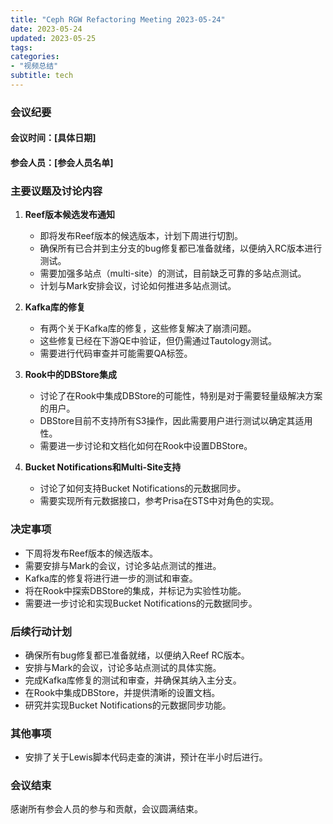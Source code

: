 ```yaml
---
title: "Ceph RGW Refactoring Meeting 2023-05-24"
date: 2023-05-24
updated: 2023-05-25
tags:
categories:
- "视频总结"
subtitle: tech
---
```



### 会议纪要

#### 会议时间：[具体日期]
#### 参会人员：[参会人员名单]

### 主要议题及讨论内容

1. **Reef版本候选发布通知**
   - 即将发布Reef版本的候选版本，计划下周进行切割。
   - 确保所有已合并到主分支的bug修复都已准备就绪，以便纳入RC版本进行测试。
   - 需要加强多站点（multi-site）的测试，目前缺乏可靠的多站点测试。
   - 计划与Mark安排会议，讨论如何推进多站点测试。

2. **Kafka库的修复**
   - 有两个关于Kafka库的修复，这些修复解决了崩溃问题。
   - 这些修复已经在下游QE中验证，但仍需通过Tautology测试。
   - 需要进行代码审查并可能需要QA标签。

3. **Rook中的DBStore集成**
   - 讨论了在Rook中集成DBStore的可能性，特别是对于需要轻量级解决方案的用户。
   - DBStore目前不支持所有S3操作，因此需要用户进行测试以确定其适用性。
   - 需要进一步讨论和文档化如何在Rook中设置DBStore。

4. **Bucket Notifications和Multi-Site支持**
   - 讨论了如何支持Bucket Notifications的元数据同步。
   - 需要实现所有元数据接口，参考Prisa在STS中对角色的实现。

### 决定事项

- 下周将发布Reef版本的候选版本。
- 需要安排与Mark的会议，讨论多站点测试的推进。
- Kafka库的修复将进行进一步的测试和审查。
- 将在Rook中探索DBStore的集成，并标记为实验性功能。
- 需要进一步讨论和实现Bucket Notifications的元数据同步。

### 后续行动计划

- 确保所有bug修复都已准备就绪，以便纳入Reef RC版本。
- 安排与Mark的会议，讨论多站点测试的具体实施。
- 完成Kafka库修复的测试和审查，并确保其纳入主分支。
- 在Rook中集成DBStore，并提供清晰的设置文档。
- 研究并实现Bucket Notifications的元数据同步功能。

### 其他事项

- 安排了关于Lewis脚本代码走查的演讲，预计在半小时后进行。

### 会议结束

感谢所有参会人员的参与和贡献，会议圆满结束。